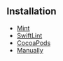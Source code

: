 ## Installation

- [Mint](/README/Installation/Mint.md#installation)
- [SwiftLint](/README/Installation/SwiftLint.md#installation)
- [CocoaPods](/README/Installation/CocoaPods.md#installation)
- [Manually](/README/Installation/Manually.md#installation)
